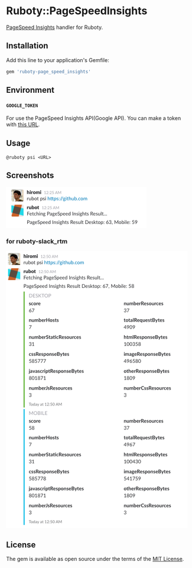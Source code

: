 # Ruboty::PageSpeedInsights

[PageSpeed Insights](https://developers.google.com/speed/pagespeed/insights) handler for Ruboty.

## Installation

Add this line to your application's Gemfile:

```ruby
gem 'ruboty-page_speed_insights'
```

## Environment

#### `GOOGLE_TOKEN`

For use the PageSpeed Insights API(Google API). You can make a token with [this URL](https://console.developers.google.com/projectselector/apis/credentials).

## Usage

```
@ruboty psi <URL>
```

## Screenshots

![](https://raw.githubusercontent.com/kimromi/ruboty-page_speed_insights/master/screenshots/result.png)

### for ruboty-slack_rtm

![](https://github.com/kimromi/ruboty-page_speed_insights/blob/master/screenshots/result-for-ruboty-slack_rtm.png?raw=true)

## License

The gem is available as open source under the terms of the [MIT License](http://opensource.org/licenses/MIT).

